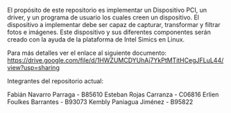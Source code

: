   

El propósito de este repositorio es implementar un Dispositivo PCI, un driver, y un programa de usuario los cuales creen un dispositivo. El dispositivo a implementar debe ser capaz de capturar, transformar y filtrar fotos e imágenes. Este dispositivo y sus diferentes componentes serán creado con la ayuda de la plataforma de Intel Simics en Linux. 

 

Para más detalles ver el enlace al siguiente documento: https://drive.google.com/file/d/1HWZUMCDYUhAj7YkPtMTitHCegJFLuL44/view?usp=sharing 

 

Integrantes del repositorio actual:

Fabián Navarro Parraga - B85610
Esteban Rojas Carranza - C06816
Erlien Foulkes Barrantes - B93073
Kembly Paniagua Jiménez	 - B95822


